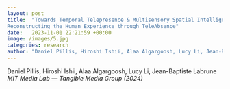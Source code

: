```yaml
---
layout: post
title:  "Towards Temporal Telepresence & Multisensory Spatial Intelligence:
Reconstructing the Human Experience through TeleAbsence"
date:   2023-11-01 22:21:59 +00:00
image: /images/5.jpg
categories: research
author: "Daniel Pillis, Hiroshi Ishii, Alaa Algargoosh, Lucy Li, Jean-Baptiste Labrune (2024)"
--- 
```

Daniel Pillis, Hiroshi Ishii, Alaa Algargoosh, Lucy Li, Jean-Baptiste Labrune  
*MIT Media Lab — Tangible Media Group (2024)*


